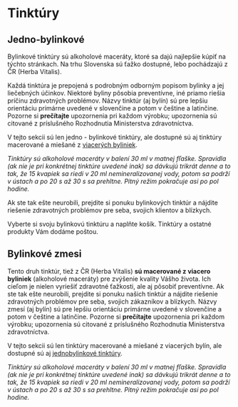 Tinktúry
=========

## Jedno-bylinkové

Bylinkové tinktúry sú alkoholové maceráty, ktoré sa dajú najlepšie kúpiť na
týchto stránkach. Na trhu Slovenska sú ťažko dostupné, lebo pochádzajú z ČR
(Herba Vitalis).

Každá tinktúra je prepojená s podrobným odborným popisom bylinky a jej
liečebných účinkov. Niektoré byliny pôsobia preventívne, iné priamo riešia
príčinu zdravotných problémov. Názvy tinktúr (aj bylín) sú pre lepšiu orientáciu
primárne uvedené v slovenčine a potom v češtine a latinčine. Pozorne si
**prečítajte** upozornenia pri každom výrobku; upozornenia sú citované z
príslušného Rozhodnutia Ministerstva zdravotníctva.

V tejto sekcii sú len jedno - bylinkové tinktúry, ale dostupné sú aj tinktúry
macerované a miešané z [viacerých byliniek](../zmesi).

*Tinktúry sú alkoholové maceráty v balení 30 ml v matnej fľaške. Spravidla (ak
nie je pri konkrétnej tinktúre uvedené inak) sa dávkujú trikrát denne a to tak,
že 15 kvapiek sa riedi v 20 ml nemineralizovanej vody, potom sa podrží v ústach
a po 20 s až 30 s sa prehltne. Pitný režim pokračuje asi po pol hodine.*

Ak ste tak ešte neurobili, prejdite si ponuku bylinkových tinktúr a nájdite
riešenie zdravotných problémov pre seba, svojich klientov a blízkych.

Vyberte si svoju bylinkovú tinktúru a naplňte košík. Tinktúry a ostatné produkty
Vám dodáme poštou.

## Bylinkové zmesi

Tento druh tinktúr, tiež z ČR (Herba Vitalis) **sú macerované z viacero
byliniek** (alkoholové maceráty) pre zvýšenie kvality Vášho života. Ich cieľom
je nielen vyriešiť zdravotné ťažkosti, ale aj pôsobiť preventívne. Ak ste tak
ešte neurobili, prejdite si ponuku našich tinktúr a nájdite riešenie zdravotných
problémov pre seba, svojich zákazníkov a blízkych. Názvy zmesí (aj bylín) sú pre
lepšiu orientáciu primárne uvedené v slovenčine a potom v češtine a latinčine.
Pozorne si **prečítajte** upozornenia pri každom výrobku; upozornenia sú
citované z príslušného Rozhodnutia Ministerstva zdravotníctva.

V tejto sekcii sú len tinktúry macerované a miešané z viacerých bylín, ale
dostupné sú aj [jednobylinkové tinktúry](../tinktury).

*Tinktúry sú alkoholové maceráty v balení 30 ml v matnej fľaške. Spravidla (ak
nie je pri konkrétnej tinktúre uvedené inak) sa dávkujú trikrát denne a to tak,
že 15 kvapiek sa riedi v 20 ml nemineralizovanej vody, potom sa podrží v ústach
a po 20 s až 30 s sa prehltne. Pitný režim pokračuje asi po pol hodine.*
